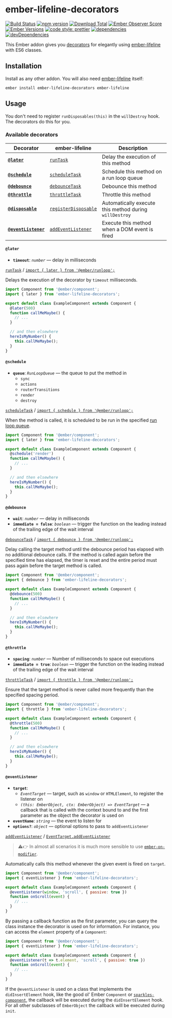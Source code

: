 # ember-lifeline-decorators

[![Build Status](https://travis-ci.org/buschtoens/ember-lifeline-decorators.svg)](https://travis-ci.org/buschtoens/ember-lifeline-decorators)
[![npm version](https://badge.fury.io/js/ember-lifeline-decorators.svg)](http://badge.fury.io/js/ember-lifeline-decorators)
[![Download Total](https://img.shields.io/npm/dt/ember-lifeline-decorators.svg)](http://badge.fury.io/js/ember-lifeline-decorators)
[![Ember Observer Score](https://emberobserver.com/badges/ember-lifeline-decorators.svg)](https://emberobserver.com/addons/ember-lifeline-decorators)
[![Ember Versions](https://img.shields.io/badge/Ember.js%20Versions-%5E2.12%20%7C%7C%20%5E3.0-brightgreen.svg)](https://travis-ci.org/buschtoens/ember-lifeline-decorators)
[![code style: prettier](https://img.shields.io/badge/code_style-prettier-ff69b4.svg)](https://github.com/prettier/prettier)
[![dependencies](https://img.shields.io/david/buschtoens/ember-lifeline-decorators.svg)](https://david-dm.org/buschtoens/ember-lifeline-decorators)
[![devDependencies](https://img.shields.io/david/dev/buschtoens/ember-lifeline-decorators.svg)](https://david-dm.org/buschtoens/ember-lifeline-decorators)

This Ember addon gives you
[decorators](https://github.com/tc39/proposal-decorators) for elegantly using
[ember-lifeline][ember-lifeline] with ES6 classes.

[ember-lifeline]: https://github.com/ember-lifeline/ember-lifeline

## Installation

Install as any other addon. You will also need [ember-lifeline][ember-lifeline]
itself:

```
ember install ember-lifeline-decorators ember-lifeline
```

## Usage

You don't need to register `runDisposables(this)` in the `willDestroy` hook. The
decorators do this for you.

### Available decorators

| Decorator                              | ember-lifeline                             | Description                                            |
| -------------------------------------- | ------------------------------------------ | ------------------------------------------------------ |
| **[`@later`](#later)**                 | [`runTask`][runtask]                       | Delay the execution of this method                     |
| **[`@schedule`](#schedule)**           | [`scheduleTask`][scheduletask]             | Schedule this method on a run loop queue               |
| **[`@debounce`](#debounce)**           | [`debounceTask`][debouncetask]             | Debounce this method                                   |
| **[`@throttle`](#throttle)**           | [`throttleTask`][throttletask]             | Throttle this method                                   |
| **[`@disposable`](#disposable)**       | [`registerDisposable`][registerdisposable] | Automatically execute this method during `willDestroy` |
| **[`@eventListener`](#eventListener)** | [`addEventListener`][addeventlistener]     | Execute this method when a DOM event is fired          |

[runtask]: https://github.com/ember-lifeline/ember-lifeline#runtask
[scheduletask]: https://github.com/ember-lifeline/ember-lifeline#scheduletask
[debouncetask]: https://github.com/ember-lifeline/ember-lifeline#debouncetask
[throttletask]: https://github.com/ember-lifeline/ember-lifeline#throttletask
[registerdisposable]: https://github.com/ember-lifeline/ember-lifeline#registerdisposable
[addeventlistener]: https://github.com/ember-lifeline/ember-lifeline#addeventlistener

#### `@later`

- **`timeout`**: _`number`_ — delay in milliseconds

[`runTask`][runtask] / [`import { later } from '@ember/runloop';`](https://www.emberjs.com/api/ember/3.5/functions/@ember%2Frunloop/later)

Delays the execution of the decorator by `timeout` milliseconds.

```js
import Component from '@ember/component';
import { later } from 'ember-lifeline-decorators';

export default class ExampleComponent extends Component {
  @later(500)
  function callMeMaybe() {
    // ...
  }

  // and then elsewhere
  hereIsMyNumber() {
    this.callMeMaybe();
  }
}
```

#### `@schedule`

- **`queue`**: _`RunLoopQueue`_ — the queue to put the method in
  - `sync`
  - `actions`
  - `routerTransitions`
  - `render`
  - `destroy`

[`scheduleTask`][scheduletask] / [`import { schedule } from '@ember/runloop';`](https://www.emberjs.com/api/ember/3.5/functions/@ember%2Frunloop/schedule)

When the method is called, it is scheduled to be run in the specified
[run loop queue](https://guides.emberjs.com/release/applications/run-loop/).

```js
import Component from '@ember/component';
import { later } from 'ember-lifeline-decorators';

export default class ExampleComponent extends Component {
  @schedule('render')
  function callMeMaybe() {
    // ...
  }

  // and then elsewhere
  hereIsMyNumber() {
    this.callMeMaybe();
  }
}
```

#### `@debounce`

- **`wait`**: _`number`_ — delay in milliseconds
- **`immediate = false`**: _`boolean`_ — trigger the function on the leading instead of the trailing edge of the wait interval

[`debounceTask`][debouncetask] / [`import { debounce } from '@ember/runloop';`](https://www.emberjs.com/api/ember/3.5/functions/@ember%2Frunloop/debounce)

Delay calling the target method until the debounce period has elapsed with no
additional debounce calls. If the method is called again before the specified
time has elapsed, the timer is reset and the entire period must pass again
before the target method is called.

```js
import Component from '@ember/component';
import { debounce } from 'ember-lifeline-decorators';

export default class ExampleComponent extends Component {
  @debounce(500)
  function callMeMaybe() {
    // ...
  }

  // and then elsewhere
  hereIsMyNumber() {
    this.callMeMaybe();
  }
}
```

#### `@throttle`

- **`spacing`**: _`number`_ — Number of milliseconds to space out executions
- **`immediate = true`**: _`boolean`_ — trigger the function on the leading instead of the trailing edge of the wait interval

[`throttleTask`][throttletask] / [`import { throttle } from '@ember/runloop';`](https://www.emberjs.com/api/ember/3.5/functions/@ember%2Frunloop/throttle)

Ensure that the target method is never called more frequently than the specified
spacing period.

```js
import Component from '@ember/component';
import { throttle } from 'ember-lifeline-decorators';

export default class ExampleComponent extends Component {
  @throttle(500)
  function callMeMaybe() {
    // ...
  }

  // and then elsewhere
  hereIsMyNumber() {
    this.callMeMaybe();
  }
}
```

#### `@eventListener`

- **`target`**:
  - _`EventTarget`_ — target, such as `window` or `HTMLElement`, to register the listener on
  - _`(this: EmberObject, ctx: EmberObject) => EventTarget`_ — a callback that is called with the context bound to and the first parameter as the object the decorator is used on
- **`eventName`**: _`string`_ — the event to listen for
- **`options?`**: _`object`_ — optional options to pass to `addEventListener`

[`addEventListener`][addeventlistener] / [`EventTarget.addEventListener`](https://developer.mozilla.org/en-US/docs/Web/API/EventTarget/addEventListener)

> ⚠️👉 In almost all scenarios it is much more sensible to use
> [`ember-on-modifier`][ember-on-modifier].

[ember-on-modifier]: https://github.com/buschtoens/ember-on-modifier#readme

Automatically calls this method whenever the given event is fired on `target`.

```js
import Component from '@ember/component';
import { eventListener } from 'ember-lifeline-decorators';

export default class ExampleComponent extends Component {
  @eventListener(window, 'scroll', { passive: true })
  function onScroll(event) {
    // ...
  }
}
```

By passing a callback function as the first parameter, you can query the class
instance the decorator is used on for information. For instance, you can access
the `element` property of a `Component`:

```js
import Component from '@ember/component';
import { eventListener } from 'ember-lifeline-decorators';

export default class ExampleComponent extends Component {
  @eventListener(t => t.element, 'scroll', { passive: true })
  function onScroll(event) {
    // ...
  }
}
```

If the `@eventListener` is used on a class that implements the
`didInsertElement` hook, like the good ol' Ember `Component` or
[`sparkles-component`](https://github.com/rwjblue/sparkles-component), the
callback will be executed during the `didInsertElement` hook. For all other
subclasses of `EmberObject` the callback will be executed during `init`.
